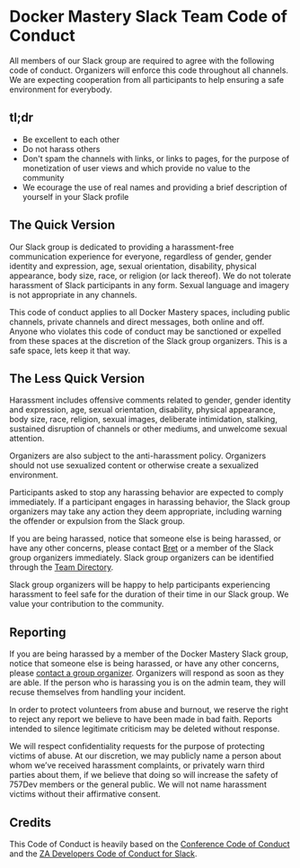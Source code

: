 # Docker Mastery Slack Team Code of Conduct

All members of our Slack group are required to agree with the following code of conduct. Organizers will enforce this code throughout all channels. We are expecting cooperation from all participants to help ensuring a safe environment for everybody.

## tl;dr

* Be excellent to each other
* Do not harass others
* Don't spam the channels with links, or links to pages, for the purpose of monetization of user views and which provide no value to the community
* We ecourage the use of real names and providing a brief description of yourself in your Slack profile

## The Quick Version

Our Slack group is dedicated to providing a harassment-free communication experience for everyone, regardless of gender, gender identity and expression, age, sexual orientation, disability, physical appearance, body size, race, or religion (or lack thereof). We do not tolerate harassment of Slack participants in any form. Sexual language and imagery is not appropriate in any channels. 

This code of conduct applies to all Docker Mastery spaces, including public channels, private channels and direct messages, both online and off. Anyone who violates this code of conduct may be sanctioned or expelled from these spaces at the discretion of the Slack group organizers. This is a safe space, lets keep it that way.

## The Less Quick Version

Harassment includes offensive comments related to gender, gender identity and expression, age, sexual orientation, disability, physical appearance, body size, race, religion, sexual images, deliberate intimidation, stalking, sustained disruption of channels or other mediums, and unwelcome sexual attention.

Organizers are also subject to the anti-harassment policy. Organizers should not use sexualized content or otherwise create a sexualized environment.

Participants asked to stop any harassing behavior are expected to comply immediately. If a participant engages in harassing behavior, the Slack group organizers may take any action they deem appropriate, including warning the offender or expulsion from the Slack group.

If you are being harassed, notice that someone else is being harassed, or have any other concerns, please contact [Bret](bret@bretfisher.com) or a member of the Slack group organizers immediately. Slack group organizers can be identified through the [Team Directory](https://dockermastery.slack.com/team).

Slack group organizers will be happy to help participants experiencing harassment to feel safe for the duration of their time in our Slack group. We value your contribution to the community.

## Reporting

If you are being harassed by a member of the Docker Mastery Slack group, notice that someone else is being harassed, or have any other concerns, please [contact a group organizer](https://dockermastery.slack.com/team). Organizers will respond as soon as they are able. If the person who is harassing you is on the admin team, they will recuse themselves from handling your incident.

In order to protect volunteers from abuse and burnout, we reserve the right to reject any report we believe to have been made in bad faith. Reports intended to silence legitimate criticism may be deleted without response.

We will respect confidentiality requests for the purpose of protecting victims of abuse. At our discretion, we may publicly name a person about whom we’ve received harassment complaints, or privately warn third parties about them, if we believe that doing so will increase the safety of 757Dev members or the general public. We will not name harassment victims without their affirmative consent.

## Credits

This Code of Conduct is heavily based on the [Conference Code of Conduct](http://confcodeofconduct.com) and the [ZA Developers Code of Conduct for Slack](https://github.com/zadev/code-of-conduct/blob/master/README.md).
